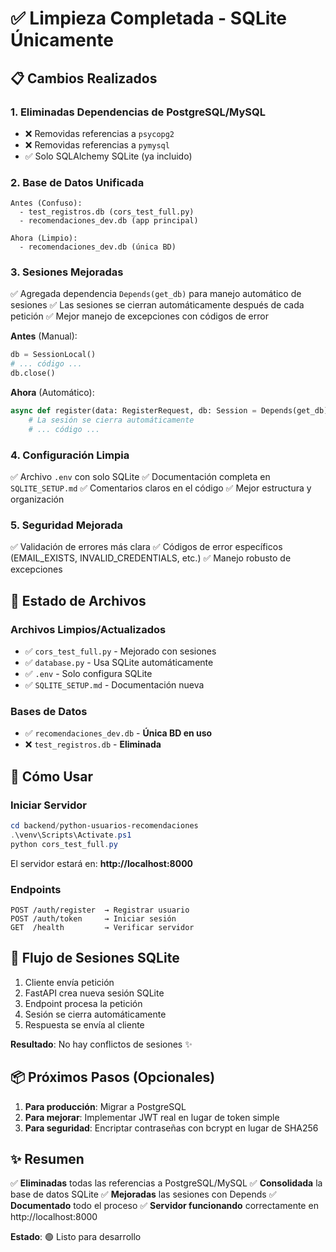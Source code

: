 # ✅ Limpieza Completada - SQLite Únicamente

## 📋 Cambios Realizados

### 1. **Eliminadas Dependencias de PostgreSQL/MySQL**

- ❌ Removidas referencias a `psycopg2`
- ❌ Removidas referencias a `pymysql`
- ✅ Solo SQLAlchemy SQLite (ya incluido)

### 2. **Base de Datos Unificada**

```
Antes (Confuso):
  - test_registros.db (cors_test_full.py)
  - recomendaciones_dev.db (app principal)

Ahora (Limpio):
  - recomendaciones_dev.db (única BD)
```

### 3. **Sesiones Mejoradas**

✅ Agregada dependencia `Depends(get_db)` para manejo automático de sesiones
✅ Las sesiones se cierran automáticamente después de cada petición
✅ Mejor manejo de excepciones con códigos de error

**Antes** (Manual):

```python
db = SessionLocal()
# ... código ...
db.close()
```

**Ahora** (Automático):

```python
async def register(data: RegisterRequest, db: Session = Depends(get_db)):
    # La sesión se cierra automáticamente
    # ... código ...
```

### 4. **Configuración Limpia**

✅ Archivo `.env` con solo SQLite
✅ Documentación completa en `SQLITE_SETUP.md`
✅ Comentarios claros en el código
✅ Mejor estructura y organización

### 5. **Seguridad Mejorada**

✅ Validación de errores más clara
✅ Códigos de error específicos (EMAIL_EXISTS, INVALID_CREDENTIALS, etc.)
✅ Manejo robusto de excepciones

## 📁 Estado de Archivos

### Archivos Limpios/Actualizados

- ✅ `cors_test_full.py` - Mejorado con sesiones
- ✅ `database.py` - Usa SQLite automáticamente
- ✅ `.env` - Solo configura SQLite
- ✅ `SQLITE_SETUP.md` - Documentación nueva

### Bases de Datos

- ✅ `recomendaciones_dev.db` - **Única BD en uso**
- ❌ `test_registros.db` - **Eliminada**

## 🚀 Cómo Usar

### Iniciar Servidor

```powershell
cd backend/python-usuarios-recomendaciones
.\venv\Scripts\Activate.ps1
python cors_test_full.py
```

El servidor estará en: **http://localhost:8000**

### Endpoints

```
POST /auth/register  → Registrar usuario
POST /auth/token     → Iniciar sesión
GET  /health         → Verificar servidor
```

## 🔄 Flujo de Sesiones SQLite

1. Cliente envía petición
2. FastAPI crea nueva sesión SQLite
3. Endpoint procesa la petición
4. Sesión se cierra automáticamente
5. Respuesta se envía al cliente

**Resultado**: No hay conflictos de sesiones ✨

## 📦 Próximos Pasos (Opcionales)

1. **Para producción**: Migrar a PostgreSQL
2. **Para mejorar**: Implementar JWT real en lugar de token simple
3. **Para seguridad**: Encriptar contraseñas con bcrypt en lugar de SHA256

## ✨ Resumen

✅ **Eliminadas** todas las referencias a PostgreSQL/MySQL
✅ **Consolidada** la base de datos SQLite
✅ **Mejoradas** las sesiones con Depends
✅ **Documentado** todo el proceso
✅ **Servidor funcionando** correctamente en http://localhost:8000

**Estado**: 🟢 Listo para desarrollo
